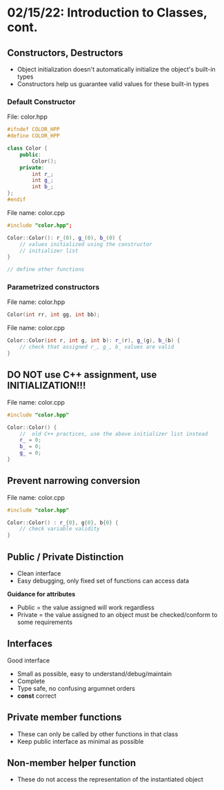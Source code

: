 # 02/15/22: Introduction to Classes, cont.

## Constructors, Destructors
- Object initialization doesn't automatically initialize the object's built-in types
- Constructors help us guarantee valid values for these built-in types

### Default Constructor
File: color.hpp
``` cpp
#ifndef COLOR_HPP
#define COLOR_HPP

class Color {
    public:
        Color();
    private:
        int r_;
        int g_;
        int b_; 
};
#endif
```

File name: color.cpp
``` cpp
#include "color.hpp";

Color::Color(): r_(0), g_(0), b_(0) {
    // values initialized using the constructor
    // initializer list 
}

// define other functions
```

### Parametrized constructors
File name: color.hpp
``` cpp
Color(int rr, int gg, int bb);
```

File name: color.cpp
``` cpp
Color::Color(int r, int g, int b): r_(r), g_(g), b_(b) {
    // check that assigned r_, g_, b_ values are valid 
}
```

## DO NOT use C++ assignment, use INITIALIZATION!!!
File name: color.cpp
``` cpp
#include "color.hpp"

Color::Color() {
    //  old C++ practices, use the above initializer list instead
    r_ = 0;
    b_ = 0;
    g_ = 0;
}
```

## Prevent narrowing conversion 
File name: color.cpp
``` cpp
#include "color.hpp"

Color::Color() : r_{0}, g{0}, b{0} {
    // check variable validity
}
```

## Public / Private Distinction
- Clean interface
- Easy debugging, only fixed set of functions can access data

**Guidance for attributes**
- Public = the value assigned will work regardless 
- Private = the value assigned to an object must be checked/conform to some requirements

## Interfaces
Good interface
- Small as possible, easy to understand/debug/maintain
- Complete
- Type safe, no confusing argumnet orders
- **const** correct

## Private member functions
- These can only be called by other functions in that class
- Keep public interface as minimal as possible

## Non-member helper function
- These do not access the representation of the instantiated object 

